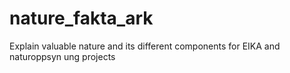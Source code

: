 # nature_fakta_ark
Explain valuable nature and its different components for EIKA and naturoppsyn ung projects
